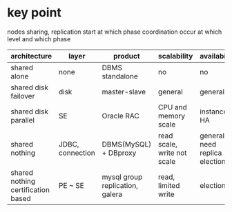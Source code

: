 # key point
nodes sharing, replication start at which phase
coordination occur at which level and which phase

| architecture                       | layer            | product                         | scalability                 | availability                   | notes         |
|------------------------------------|------------------|---------------------------------|-----------------------------|--------------------------------|---------------|
| shared alone                       | none             | DBMS standalone                 | no                          | no                             |               |
| shared disk failover               | disk             | master-slave                    | general                     | general                        |               |
| shared disk parallel               | SE               | Oracle RAC                      | CPU and memory scale        | instance HA                    |               |
| shared nothing                     | JDBC, connection | DBMS(MySQL) + DBproxy           | read scale, write not scale | general, need replica election | popular in it |
| shared nothing certification based | PE ~ SE          | mysql group replication, galera | read, limited write         | election                       |               |
















